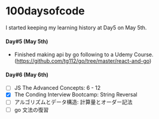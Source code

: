 # 100daysofcode

I started keeping my learning history at Day5 on May 5th.

#### Day#5 (May 5th)

- Finished making api by go following to a Udemy Course. (https://github.com/tg112/go/tree/master/react-and-go)

#### Day#6 (May 6th)

- [ ] JS The Advanced Concepts: 6 - 12
- [X] The Conding Interview Bootcamp: String Reversal
- [ ] アルゴリズムとデータ構造: 計算量とオーダー記法
- [ ] go 文法の復習
